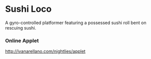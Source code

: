 # Sushi Loco
A gyro-controlled platformer featuring a possessed sushi roll bent on rescuing sushi.

### Online Applet
http://ivanarellano.com/nightlies/applet